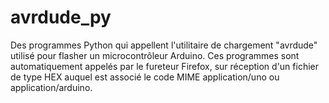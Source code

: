 # avrdude_py

Des programmes Python qui appellent l'utilitaire de chargement "avrdude" utilisé pour flasher un microcontrôleur Arduino. Ces programmes sont automatiquement appelés par le fureteur Firefox, sur réception d'un fichier de type HEX auquel est associé le code MIME application/uno ou application/arduino.
